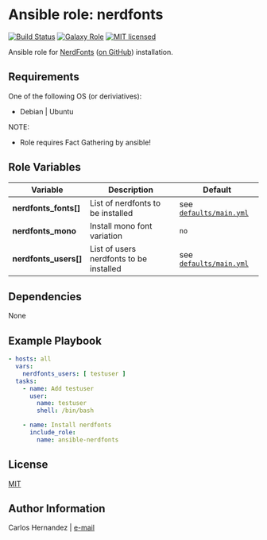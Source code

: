 Ansible role: nerdfonts
=========

[![Build Status][travis-badge]][travis-link]
[![Galaxy Role][role-badge]][galaxy-link]
[![MIT licensed][mit-badge]][mit-link]

Ansible role for [NerdFonts][nerdfonts] ([on GitHub][nf-git]) installation.

Requirements
------------

One of the following OS (or deriviatives):

- Debian | Ubuntu

NOTE:

- Role requires Fact Gathering by ansible!

Role Variables
--------------

| Variable              | Description                             | Default                                      |
|-----------------------|-----------------------------------------|----------------------------------------------|
| **nerdfonts_fonts[]** | List of nerdfonts to be installed       | see [`defaults/main.yml`](defaults/main.yml) |
| **nerdfonts_mono**    | Install mono font variation             | `no`                                         |
| **nerdfonts_users[]** | List of users nerdfonts to be installed | see [`defaults/main.yml`](defaults/main.yml) |

Dependencies
------------

None

Example Playbook
----------------

```yaml
- hosts: all
  vars:
    nerdfonts_users: [ testuser ]
  tasks:
    - name: Add testuser
      user:
        name: testuser
        shell: /bin/bash

    - name: Install nerdfonts
      include_role:
        name: ansible-nerdfonts
```

License
-------

[MIT][mit-link]

Author Information
------------------

Carlos Hernandez | [e-mail](mailto:hurricanehrndz@techbyte.ca)

[role-badge]: https://img.shields.io/badge/role-drew--kun.nerdfonts-green.svg
[galaxy-link]: https://galaxy.ansible.com/hurricanehrndz/nerdfonts/
[mit-badge]: https://img.shields.io/badge/license-MIT-blue.svg?style=for-the-badge
[mit-link]: https://raw.githubusercontent.com/hurricanehrndz/ansible-nerdfonts/master/LICENSE
[homebrew]: http://brew.sh/
[nerdfonts]: https://nerdfonts.com/
[nf-git]: https://github.com/ryanoasis/nerd-fonts
[travis-badge]: https://img.shields.io/travis/hurricanehrndz/ansible-nerdfonts/master.svg?style=for-the-badge&logo=travis
[travis-link]: https://travis-ci.org/hurricanehrndz/ansible-nerdfonts
